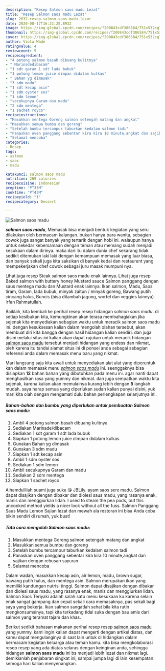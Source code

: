 ```yaml
---
description: "Resep Salmon saos madu Lezat"
title: "Resep Salmon saos madu Lezat"
slug: 2632-resep-salmon-saos-madu-lezat
date: 2020-08-17T16:32:28.893Z
image: https://img-global.cpcdn.com/recipes/f200843cdf386584/751x532cq70/salmon-saos-madu-foto-resep-utama.jpg
thumbnail: https://img-global.cpcdn.com/recipes/f200843cdf386584/751x532cq70/salmon-saos-madu-foto-resep-utama.jpg
cover: https://img-global.cpcdn.com/recipes/f200843cdf386584/751x532cq70/salmon-saos-madu-foto-resep-utama.jpg
author: Viola Wade
ratingvalue: 4
reviewcount: 5
recipeingredient:
- "4 potong salmon basah dibuang kulitnya"
- " Marinadedibacam"
- "1 sdt garam 1 sdt lada bubuk"
- "1 potong lemon juice dimpan didalam kulkas"
- " Bahan yg dimasak"
- "3 sdm madu"
- "1 sdt kecap asin"
- "1 sdm oyster sos"
- "1 sdm lemon"
- "secukupnya Garam dan madu"
- "2 sdm mentega"
- "1 sachet royco"
recipeinstructions:
- "Masukkan mentega Goreng salmon setengah matang dan angkat"
- "Masukkan semua bumbu dan goreng"
- "Setelah bumbu tercampur taburkan kedalam salmon tadi"
- "Panaskan oven panggang sebentar kira kira 10 minute,angkat dan sajikan dengan rebusan sayuran"
- "Selamat mencoba"
categories:
- Resep
tags:
- salmon
- saos
- madu

katakunci: salmon saos madu 
nutrition: 269 calories
recipecuisine: Indonesian
preptime: "PT33M"
cooktime: "PT43M"
recipeyield: "1"
recipecategory: Dessert

---
```



![Salmon saos madu](https://img-global.cpcdn.com/recipes/f200843cdf386584/751x532cq70/salmon-saos-madu-foto-resep-utama.jpg)

<b><i>salmon saos madu</i></b>, Memasak bisa menjadi bentuk kegiatan yang seru dilakukan oleh bermacam kalangan. bukan hanya para wanita, sebagian cowok juga sangat banyak yang tertarik dengan hobi ini. walaupun hanya untuk sekedar kebersamaan dengan teman atau memang sudah menjadi kesukaan dalam dirinya. maka dari itu dalam dunia chef sekarang tidak sedikit ditemukan laki laki dengan kemampuan memasak yang luar biasa, dan banyak sekali juga kita saksikan di banyak kedai dan restaurant yang mempekerjakan chef cowok sebagai juru masak mumpuni nya.

Lihat juga resep Steak salmon saos madu enak lainnya. Lihat juga resep Baked salmon with buttery honey Mustard sauce Salmon panggang dengan saus mentega madu dan Mustard enak lainnya. Ikan salmon, Madu, Saos tiram, Garam, lada bubuk, minyak zaitun / minyak goreng, Bawang putih cincang halus, Buncis (bisa ditambah jagung, wortel dan veggies lainnya) Irfan Rahmatullah.

Baiklah, kita kembali ke perihal resep resep hidangan <i>salmon saos madu</i>. di setiap kesibukan kita, kemungkinan akan terasa membahagiakan jika sejenak kita menyediakan sebagian waktu untuk meracik salmon saos madu ini. dengan kesuksesan kalian dalam mengolah olahan tersebut, akan membuat diri kita bangga dengan hasil hidangan kalian sendiri. dan juga disini melalui situs ini kalian akan dapat rujukan untuk meracik hidangan <u>salmon saos madu</u> tersebut menjadi hidangan yang endess dan nikmat, oleh karena itu tandai alamat situs ini di ponsel anda sebagai sebagian referensi anda dalam memasak menu baru yang nikmat.


Mari langsung saja kita awali untuk menyediakan alat alat yang diperuntuk kan dalam memasak menu <u><i>salmon saos madu</i></u> ini. seenggaknya bisa disiapkan <b>12</b> bahan bahan yang dibutuhkan pada menu ini. agar nanti dapat menghasilkan rasa yang yummy dan nikmat. dan juga sempatkan waktu kita sejenak, karena kalian akan memulainya kurang lebih dengan <b>5</b> langkah mudah. saya harap semua yang diperlukan sudah kalian punyai disini, yuk mari kita olah dengan mengamati dulu bahan perlengkapan selanjutnya ini.

<!--inarticleads1-->

##### Bahan-bahan dan bumbu yang diperlukan untuk pembuatan Salmon saos madu:

1. Ambil 4 potong salmon basah dibuang kulitnya
1. Sediakan  Marinade/dibacam
1. Sediakan 1 sdt garam 1 sdt lada bubuk
1. Siapkan 1 potong lemon juice dimpan didalam kulkas
1. Gunakan  Bahan yg dimasak
1. Gunakan 3 sdm madu
1. Siapkan 1 sdt kecap asin
1. Ambil 1 sdm oyster sos
1. Sediakan 1 sdm lemon
1. Ambil secukupnya Garam dan madu
1. Sediakan 2 sdm mentega
1. Siapkan 1 sachet royco


Alhamdullilah suami juga suka 😘 JBLily. ayam saos sere madu. Salmon dapat disajikan dengan dibakar dan diolesi saus madu, yang rasanya enak, manis dan menggiurkan lidah. I used to steam the pea pods, but this uncooked method yields a nicer look without all the fuss. Salmon Panggang Saus Madu Lemon Sajian lezat dan mewah ala restoran ini bisa Anda coba bikin sendiri di rumah, yuk buat! 

<!--inarticleads2-->

##### Tata cara mengolah Salmon saos madu:

1. Masukkan mentega Goreng salmon setengah matang dan angkat
1. Masukkan semua bumbu dan goreng
1. Setelah bumbu tercampur taburkan kedalam salmon tadi
1. Panaskan oven panggang sebentar kira kira 10 minute,angkat dan sajikan dengan rebusan sayuran
1. Selamat mencoba


Dalam wadah, masukkan kecap asin, air lemon, madu, brown sugar, bawang putih halus, dan mentega asin. Salmon merupakan ikan yang memiliki kandungan nutrisi tinggi. Salmon dapat disajikan dengan dibakar dan diolesi saus madu, yang rasanya enak, manis dan menggiurkan lidah. Salmon Saos Teriyaki adalah salah satu menu kesukaan ku karena selain enak sangat gampang dan cepat sekali cara memasaknya, pas sekali bagi saya yang bekerja. Ikan salmon sangatlah sehat bila kita rutin mengkonsumsinya, tapi kita terkadang tidal suka dengan bau amis dari salmon yang teramat tajam dan khas. 

Berikut sedikit bahasan makanan perihal resep resep <u>salmon saos madu</u> yang yummy. kami ingin kalian dapat mengerti dengan artikel diatas, dan kamu dapat mengulanginya di saat lain untuk di hidangkan dalam bermacam kegiatan keluarga atau teman kamu. kita bisa mengkolaborasi resep resep yang ada diatas selaras dengan keinginan anda, sehingga hidangan <b>salmon saos madu</b> ini bs menjadi lebih lezat dan nikmat lagi. demikianlah penjabaran singkat ini, sampai jumpa lagi di lain kesempatan. semoga hari kalian menyenangkan.
